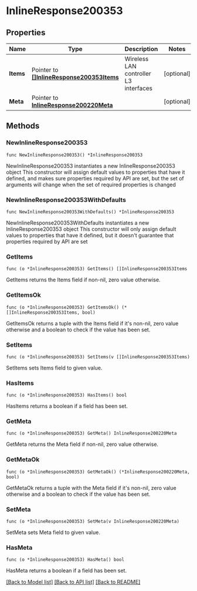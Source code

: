 # InlineResponse200353

## Properties

Name | Type | Description | Notes
------------ | ------------- | ------------- | -------------
**Items** | Pointer to [**[]InlineResponse200353Items**](InlineResponse200353Items.md) | Wireless LAN controller L3 interfaces | [optional] 
**Meta** | Pointer to [**InlineResponse200220Meta**](InlineResponse200220Meta.md) |  | [optional] 

## Methods

### NewInlineResponse200353

`func NewInlineResponse200353() *InlineResponse200353`

NewInlineResponse200353 instantiates a new InlineResponse200353 object
This constructor will assign default values to properties that have it defined,
and makes sure properties required by API are set, but the set of arguments
will change when the set of required properties is changed

### NewInlineResponse200353WithDefaults

`func NewInlineResponse200353WithDefaults() *InlineResponse200353`

NewInlineResponse200353WithDefaults instantiates a new InlineResponse200353 object
This constructor will only assign default values to properties that have it defined,
but it doesn't guarantee that properties required by API are set

### GetItems

`func (o *InlineResponse200353) GetItems() []InlineResponse200353Items`

GetItems returns the Items field if non-nil, zero value otherwise.

### GetItemsOk

`func (o *InlineResponse200353) GetItemsOk() (*[]InlineResponse200353Items, bool)`

GetItemsOk returns a tuple with the Items field if it's non-nil, zero value otherwise
and a boolean to check if the value has been set.

### SetItems

`func (o *InlineResponse200353) SetItems(v []InlineResponse200353Items)`

SetItems sets Items field to given value.

### HasItems

`func (o *InlineResponse200353) HasItems() bool`

HasItems returns a boolean if a field has been set.

### GetMeta

`func (o *InlineResponse200353) GetMeta() InlineResponse200220Meta`

GetMeta returns the Meta field if non-nil, zero value otherwise.

### GetMetaOk

`func (o *InlineResponse200353) GetMetaOk() (*InlineResponse200220Meta, bool)`

GetMetaOk returns a tuple with the Meta field if it's non-nil, zero value otherwise
and a boolean to check if the value has been set.

### SetMeta

`func (o *InlineResponse200353) SetMeta(v InlineResponse200220Meta)`

SetMeta sets Meta field to given value.

### HasMeta

`func (o *InlineResponse200353) HasMeta() bool`

HasMeta returns a boolean if a field has been set.


[[Back to Model list]](../README.md#documentation-for-models) [[Back to API list]](../README.md#documentation-for-api-endpoints) [[Back to README]](../README.md)


